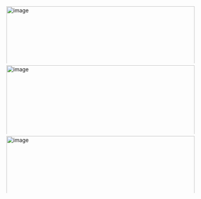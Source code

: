 <div class="container">
  <div class="column">
    <img src="/photography/img/column1/2.jpg" alt="image">
    <img src="/photography/img/column1/20.jpg" alt="image">
    <img src="/photography/img/column1/35.jpg" alt="image">
    <img src="/photography/img/column1/38.jpg" alt="image">
    <img src="/photography/img/column2/37.jpg" alt="image">
  </div>
  <div class="column">
  	<img src="/photography/img/column2/39.jpg" alt="image">
    <img src="/photography/img/column2/2.jpg" alt="image">
    <img src="/photography/img/column2/6.jpg" alt="image">
    <img src="/photography/img/column2/34.jpg" alt="image">
  	<img src="/photography/img/column2/35.jpg" alt="image">
  	<img src="/photography/img/column2/38.jpg" alt="image">
  	
  </div>
  <div class="column">
    <img src="/photography/img/column3/25.jpg" alt="image">
    <img src="/photography/img/column3/27.jpg" alt="image">
    <img src="/photography/img/column3/28.jpg" alt="image">
  	<img src="/photography/img/column3/17.jpg" alt="image">
  	<img src="/photography/img/column3/29.jpg" alt="image">
  </div>
</div>

<style>
  .container{
      display: flex;
      flex-flow: row wrap;
      justify-content: space-between;
  }
  .column{
      flex: 32%;
      margin: 0 5px;
  }
  img{
      width: 100%;
      margin: 5px 0;
  }

</style>
